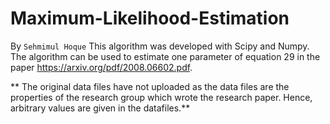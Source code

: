 # Maximum-Likelihood-Estimation
By `Sehmimul Hoque`
This algorithm was developed with Scipy and Numpy. The algorithm can be used to estimate one parameter of equation 29 in the paper https://arxiv.org/pdf/2008.06602.pdf.

** The original data files have not uploaded as the data files are the properties of the research group which wrote the research paper. Hence, arbitrary values are given in the datafiles.**
